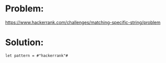 # Problem: 

https://www.hackerrank.com/challenges/matching-specific-string/problem

# Solution:

```
let pattern = #"hackerrank"#

```
